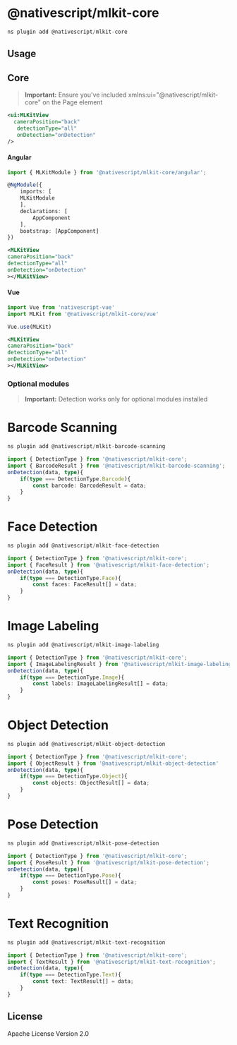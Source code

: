 # @nativescript/mlkit-core

```javascript
ns plugin add @nativescript/mlkit-core
```

## Usage


## Core

> **Important:** Ensure you've included xmlns:ui="@nativescript/mlkit-core" on the Page element

```xml
<ui:MLKitView
  cameraPosition="back"
   detectionType="all" 
   onDetection="onDetection"
/>
```


#### Angular

```ts
import { MLKitModule } from '@nativescript/mlkit-core/angular';

@NgModule({
    imports: [
    MLKitModule
    ],
    declarations: [
        AppComponent
    ],
    bootstrap: [AppComponent]
})
```


```xml
<MLKitView
cameraPosition="back"
detectionType="all" 
onDetection="onDetection"
></MLKitView>
```

#### Vue

```ts
import Vue from 'nativescript-vue'
import MLKit from '@nativescript/mlkit-core/vue'

Vue.use(MLKit)
```

```xml
<MLKitView
cameraPosition="back"
detectionType="all" 
onDetection="onDetection"
></MLKitView>
```

### Optional modules

> **Important:** Detection works only for optional modules installed

# Barcode Scanning

```javascript
ns plugin add @nativescript/mlkit-barcode-scanning
```

```ts
import { DetectionType } from '@nativescript/mlkit-core';
import { BarcodeResult } from '@nativescript/mlkit-barcode-scanning';
onDetection(data, type){
    if(type === DetectionType.Barcode){
        const barcode: BarcodeResult = data;
    }
}
```

# Face Detection

```javascript
ns plugin add @nativescript/mlkit-face-detection
```

```ts
import { DetectionType } from '@nativescript/mlkit-core';
import { FaceResult } from '@nativescript/mlkit-face-detection';
onDetection(data, type){
    if(type === DetectionType.Face){
        const faces: FaceResult[] = data;
    }
}
```


# Image Labeling

```javascript
ns plugin add @nativescript/mlkit-image-labeling
```

```ts
import { DetectionType } from '@nativescript/mlkit-core';
import { ImageLabelingResult } from '@nativescript/mlkit-image-labeling';
onDetection(data, type){
    if(type === DetectionType.Image){
        const labels: ImageLabelingResult[] = data;
    }
}
```


# Object Detection

```javascript
ns plugin add @nativescript/mlkit-object-detection
```

```ts
import { DetectionType } from '@nativescript/mlkit-core';
import { ObjectResult } from '@nativescript/mlkit-object-detection'
onDetection(data, type){
    if(type === DetectionType.Object){
        const objects: ObjectResult[] = data;
    }
}
```

# Pose Detection

```javascript
ns plugin add @nativescript/mlkit-pose-detection
```

```ts
import { DetectionType } from '@nativescript/mlkit-core';
import { PoseResult } from '@nativescript/mlkit-pose-detection';
onDetection(data, type){
    if(type === DetectionType.Pose){
        const poses: PoseResult[] = data;
    }
}
```


# Text Recognition

```javascript
ns plugin add @nativescript/mlkit-text-recognition
```

```ts
import { DetectionType } from '@nativescript/mlkit-core';
import { TextResult } from '@nativescript/mlkit-text-recognition';
onDetection(data, type){
    if(type === DetectionType.Text){
        const text: TextResult[] = data;
    }
}
```


## License

Apache License Version 2.0

